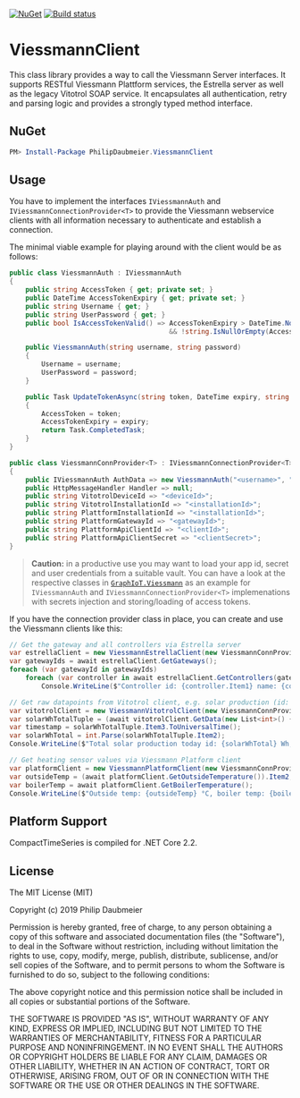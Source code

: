 ﻿[![NuGet](http://img.shields.io/nuget/v/PhilipDaubmeier.ViessmannClient.svg?style=flat-square)](https://www.nuget.org/packages/PhilipDaubmeier.ViessmannClient/)
[![Build status](https://ci.appveyor.com/api/projects/status/mj67oe2c9wfkv2ld/branch/master?svg=true)](https://ci.appveyor.com/project/philipdaubmeier/graphiot/branch/master)

# ViessmannClient

This class library provides a way to call the Viessmann Server interfaces. It supports RESTful Viessmann Plattform services, the Estrella server as well as the legacy Vitotrol SOAP service. It encapsulates all authentication, retry and parsing logic and provides a strongly typed method interface.

## NuGet

```powershell
PM> Install-Package PhilipDaubmeier.ViessmannClient
```

## Usage

You have to implement the interfaces `IViessmannAuth` and `IViessmannConnectionProvider<T>` to provide the Viessmann webservice clients with all information necessary to authenticate and establish a connection.

The minimal viable example for playing around with the client would be as follows:

```csharp
public class ViessmannAuth : IViessmannAuth
{
    public string AccessToken { get; private set; }
    public DateTime AccessTokenExpiry { get; private set; }
    public string Username { get; }
    public string UserPassword { get; }
    public bool IsAccessTokenValid() => AccessTokenExpiry > DateTime.Now
                                        && !string.IsNullOrEmpty(AccessToken);

    public ViessmannAuth(string username, string password)
    {
        Username = username;
        UserPassword = password;
    }

    public Task UpdateTokenAsync(string token, DateTime expiry, string refresh)
    {
        AccessToken = token;
        AccessTokenExpiry = expiry;
        return Task.CompletedTask;
    }
}

public class ViessmannConnProvider<T> : IViessmannConnectionProvider<T>
{
    public IViessmannAuth AuthData => new ViessmannAuth("<username>", "<password>");
    public HttpMessageHandler Handler => null;
    public string VitotrolDeviceId => "<deviceId>";
    public string VitotrolInstallationId => "<installationId>";
    public string PlattformInstallationId => "<installationId>";
    public string PlattformGatewayId => "<gatewayId>";
    public string PlattformApiClientId => "<clientId>";
    public string PlattformApiClientSecret => "<clientSecret>";
}
```

> **Caution:** in a productive use you may want to load your app id, secret and user credentials from a suitable vault. You can have a look at the respective classes in [`GraphIoT.Viessmann`](../GraphIoT.Viessmann/Config) as an example for `IViessmannAuth` and `IViessmannConnectionProvider<T>` implemenations with secrets injection and storing/loading of access tokens.

If you have the connection provider class in place, you can create and use the Viessmann clients like this:

```csharp
// Get the gateway and all controllers via Estrella server
var estrellaClient = new ViessmannEstrellaClient(new ViessmannConnProvider<ViessmannEstrellaClient>());
var gatewayIds = await estrellaClient.GetGateways();
foreach (var gatewayId in gatewayIds)
    foreach (var controller in await estrellaClient.GetControllers(gatewayId))
        Console.WriteLine($"Controller id: {controller.Item1} name: {controller.Item2}");

// Get raw datapoints from Vitotrol client, e.g. solar production (id: 7895)
var vitotrolClient = new ViessmannVitotrolClient(new ViessmannConnProvider<ViessmannVitotrolClient>());
var solarWhTotalTuple = (await vitotrolClient.GetData(new List<int>() { 7895 })).First();
var timestamp = solarWhTotalTuple.Item3.ToUniversalTime();
var solarWhTotal = int.Parse(solarWhTotalTuple.Item2);
Console.WriteLine($"Total solar production today id: {solarWhTotal} Wh, time: {timestamp}");

// Get heating sensor values via Viessmann Platform client
var platformClient = new ViessmannPlatformClient(new ViessmannConnProvider<ViessmannPlatformClient>());
var outsideTemp = (await platformClient.GetOutsideTemperature()).Item2;
var boilerTemp = await platformClient.GetBoilerTemperature();
Console.WriteLine($"Outside temp: {outsideTemp} °C, boiler temp: {boilerTemp} °C");
```

## Platform Support

CompactTimeSeries is compiled for .NET Core 2.2.

## License

The MIT License (MIT)

Copyright (c) 2019 Philip Daubmeier

Permission is hereby granted, free of charge, to any person obtaining a copy
of this software and associated documentation files (the "Software"), to deal
in the Software without restriction, including without limitation the rights
to use, copy, modify, merge, publish, distribute, sublicense, and/or sell
copies of the Software, and to permit persons to whom the Software is
furnished to do so, subject to the following conditions:

The above copyright notice and this permission notice shall be included in all
copies or substantial portions of the Software.

THE SOFTWARE IS PROVIDED "AS IS", WITHOUT WARRANTY OF ANY KIND, EXPRESS OR
IMPLIED, INCLUDING BUT NOT LIMITED TO THE WARRANTIES OF MERCHANTABILITY,
FITNESS FOR A PARTICULAR PURPOSE AND NONINFRINGEMENT. IN NO EVENT SHALL THE
AUTHORS OR COPYRIGHT HOLDERS BE LIABLE FOR ANY CLAIM, DAMAGES OR OTHER
LIABILITY, WHETHER IN AN ACTION OF CONTRACT, TORT OR OTHERWISE, ARISING FROM,
OUT OF OR IN CONNECTION WITH THE SOFTWARE OR THE USE OR OTHER DEALINGS IN THE
SOFTWARE.
